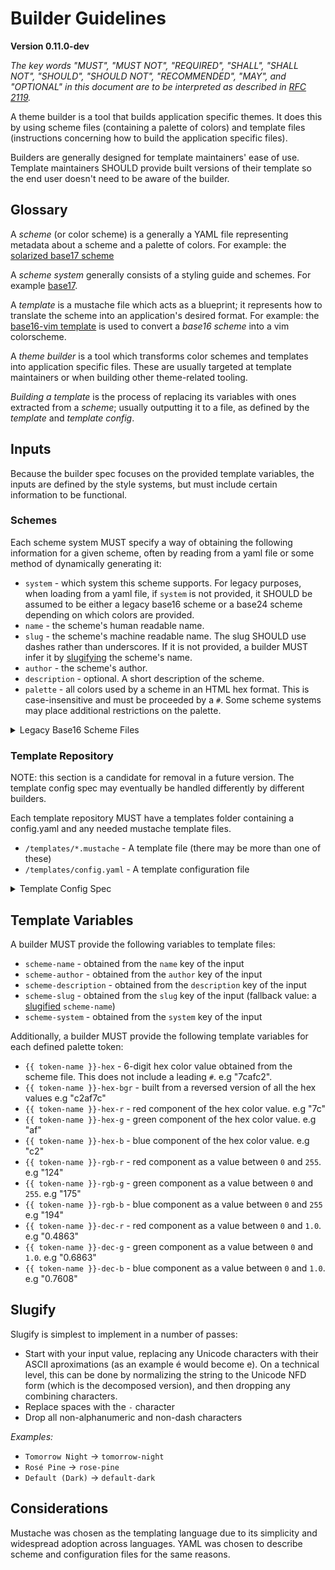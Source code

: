 # Builder Guidelines
**Version 0.11.0-dev**

*The key words "MUST", "MUST NOT", "REQUIRED", "SHALL", "SHALL NOT", "SHOULD",
"SHOULD NOT", "RECOMMENDED",  "MAY", and "OPTIONAL" in this document are to be
interpreted as described in [RFC 2119](https://datatracker.ietf.org/doc/html/rfc2119).*

A theme builder is a tool that builds application specific themes. It does this by using scheme files (containing a palette of colors) and template files (instructions concerning how to build the application specific files).

Builders are generally designed for template maintainers' ease of use. Template maintainers SHOULD provide built versions of their template so the end user doesn't need to be aware of the builder.

## Glossary

A _scheme_ (or color scheme) is a generally a YAML file representing metadata about a scheme and a palette of colors. For example: the [solarized base17 scheme](https://github.com/base16-project/base17/blob/main/schemes/solarized-dark.yaml)

A _scheme system_ generally consists of a styling guide and schemes. For example [base17](https://github.com/base16-project/base17).

A _template_ is a mustache file which acts as a blueprint; it represents how to translate the scheme into an application's desired format. For example: the [base16-vim template](https://github.com/base16-project/base16-vim/blob/main/templates/default.mustache) is used to convert a _base16 scheme_ into a vim colorscheme.

A _theme builder_ is a tool which transforms color schemes and templates into application specific files. These are usually targeted at template maintainers or when building other theme-related tooling.

_Building a template_ is the process of replacing its variables with ones extracted from a _scheme_; usually outputting it to a file, as defined by the _template_ and _template config_.

## Inputs

Because the builder spec focuses on the provided template variables, the inputs are defined by the style systems, but must include certain information to be functional.

### Schemes

Each scheme system MUST specify a way of obtaining the following information for a given scheme, often by reading from a yaml file or some method of dynamically generating it:

* `system` - which system this scheme supports. For legacy purposes, when loading from a yaml file, if `system` is not provided, it SHOULD be assumed to be either a legacy base16 scheme or a base24 scheme depending on which colors are provided.
* `name` - the scheme's human readable name.
* `slug` - the scheme's machine readable name. The slug SHOULD use dashes rather than underscores. If it is not provided, a builder MUST infer it by [slugifying](#slugify) the scheme's name.
* `author` - the scheme's author.
* `description` - optional. A short description of the scheme.
* `palette` - all colors used by a scheme in an HTML hex format. This is case-insensitive and must be proceeded by a `#`. Some scheme systems may place additional restrictions on the palette.

<details>
  <summary>Legacy Base16 Scheme Files</summary>

**Legacy Base16 Scheme Files**

Base16 (and Base24) Scheme files have the following structure:

    scheme: "Scheme Name"
    author: "Scheme Author"
    base00: "000000"
    base01: "111111"
    base02: "222222"
    base03: "333333"
    base04: "444444"
    base05: "555555"
    base06: "666666"
    base07: "777777"
    base08: "888888"
    base09: "999999"
    base0A: "aaaaaa"
    base0B: "bbbbbb"
    base0C: "cccccc"
    base0D: "dddddd"
    base0E: "eeeeee"
    base0F: "ffffff"

When scheme is loaded in legacy mode, the following changes apply:

- `system` will be inferred as as either `base16` or `base24` depending on which bases are provided
- Hexadecimal color values MAY be preceded by a "#".
- the `palette` children MUST all be top-level, there MUST NOT be a `palette` key.
- the scheme name MUST be specified using `scheme`, not `name`.

</details>

### Template Repository

NOTE: this section is a candidate for removal in a future version. The template config spec may eventually be handled differently by different builders.

Each template repository MUST have a templates folder containing a config.yaml and any needed mustache template files.

- `/templates/*.mustache` - A template file (there may be more than one of these)
- `/templates/config.yaml` - A template configuration file

<details>
  <summary>Template Config Spec</summary>

These files have the following structure:

    default:
      supported-systems: [base16]
      filename: "output-directory-name/{{ scheme-system }}-{{ scheme-slug }}.file-extension"

    additional:
      extension: .another-extension
      output: output-directory-name

This example specifies that a Builder is to parse two template files: `templates/default.mustache` and `templates/additional.mustache`.

`filename` defines a mustache template which returns a filename relative to the template repository's root directory. All the [template variables](#template-variables) listed below are available.

`extension` and `output` are legacy options and SHOULD NOT be used by templates. If `filename` is not specified, the output filename will be `{{ output }}/{{ scheme-system }}-{{ scheme-slug }}.{{ extension }}` and will also be relative to the template repository's root directory.

As an example, the above config will output the following files for the `base16` `default-dark` color scheme:

- `output-directory-name/base16-default-dark.file-extension`, built from `default.mustache`
- `output-directory-name/base16-default-dark.another-extension`, built from `additional.mustache`.

</details>

## Template Variables

A builder MUST provide the following variables to template files:

- `scheme-name` - obtained from the `name` key of the input
- `scheme-author` - obtained from the `author` key of the input
- `scheme-description` - obtained from the `description` key of the input
- `scheme-slug` - obtained from the `slug` key of the input (fallback value: a [slugified](#slugify) `scheme-name`)
- `scheme-system` - obtained from the `system` key of the input

Additionally, a builder MUST provide the following template variables for each defined palette token:

- `{{ token-name }}-hex` - 6-digit hex color value obtained from the scheme file. This does not include a leading `#`. e.g "7cafc2".
- `{{ token-name }}-hex-bgr` - built from a reversed version of all the hex values e.g "c2af7c"
- `{{ token-name }}-hex-r` - red component of the hex color value. e.g "7c"
- `{{ token-name }}-hex-g` - green component of the hex color value. e.g "af"
- `{{ token-name }}-hex-b` - blue component of the hex color value. e.g "c2"
- `{{ token-name }}-rgb-r` - red component as a value between `0` and `255`. e.g "124"
- `{{ token-name }}-rgb-g` - green component as a value between `0` and `255`. e.g "175"
- `{{ token-name }}-rgb-b` - blue component as a value between `0` and `255` e.g "194"
- `{{ token-name }}-dec-r` - red component as a value between `0` and `1.0`. e.g "0.4863"
- `{{ token-name }}-dec-g` - green component as a value between `0` and `1.0`. e.g "0.6863"
- `{{ token-name }}-dec-b` - blue component as a value between `0` and `1.0`. e.g "0.7608"

## Slugify

Slugify is simplest to implement in a number of passes:

* Start with your input value, replacing any Unicode characters with their ASCII aproximations (as an example é would become e). On a technical level, this can be done by normalizing the string to the Unicode NFD form (which is the decomposed version), and then dropping any combining characters.
* Replace spaces with the `-` character
* Drop all non-alphanumeric and non-dash characters

*Examples:*

* `Tomorrow Night` -> `tomorrow-night`
* `Rosé Pine` -> `rose-pine`
* `Default (Dark)` -> `default-dark`

## Considerations

Mustache was chosen as the templating language due to its simplicity and widespread adoption across languages. YAML was chosen to describe scheme and configuration files for the same reasons.
